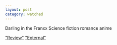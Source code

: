 ```yaml
---
layout: post
category: watched
---
```

Darling in the Franxx
Science fiction romance anime

["Review"](https://www.dlvjose.com/)
["External"](https://www.dlvjose.com/)